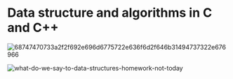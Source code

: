 # Data structure and algorithms in C and C++



![68747470733a2f2f692e696d6775722e636f6d2f646b31494737322e676966](https://user-images.githubusercontent.com/68494604/116209755-d90a6180-a75f-11eb-92ef-650bd533e0da.gif)




![what-do-we-say-to-data-structures-homework-not-today](https://user-images.githubusercontent.com/68494604/96039614-913c8080-0e86-11eb-8d6a-5304c72d5422.jpg)

